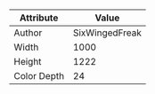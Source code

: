 # 
| Attribute | Value |
| ---  | ---     |
| Author | SixWingedFreak |
| Width | 1000 |
| Height | 1222 |
| Color Depth | 24 |
